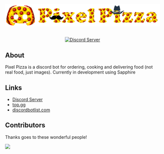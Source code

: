 <div align="center">
	<br>
	<p><img src="https://raw.githubusercontent.com/PixelPizza/Images/main/ppbot2-text.png" alt="Pixel Pizza Logo"></p>
	<br>
	<a href="https://discord.gg/MzbsFPe"><img src="https://img.shields.io/discord/709698572035162143?color=5865F2&logo=discord&logoColor=white" alt="Discord Server"></a>
</div>

## About
Pixel Pizza is a discord bot for ordering, cooking and delivering food (not real food, just images). Currently in development using Sapphire

## Links
* [Discord Server](https://discord.gg/MzbsFPe)
* [top.gg](https://top.gg/bot/709705136259334296)
* [discordbotlist.com](https://discordbotlist.com/bots/pixel-pizza)

## Contributors

Thanks goes to these wonderful people!

<a href="https://github.com/PixelPizza/Bot/graphs/contributors">
  <img src="https://contrib.rocks/image?repo=PixelPizza/Bot" />
</a>
